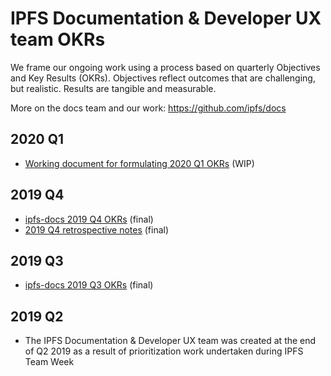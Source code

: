 # IPFS Documentation & Developer UX team OKRs

We frame our ongoing work using a process based on quarterly Objectives and Key Results (OKRs). Objectives reflect outcomes that are challenging, but realistic. Results are tangible and measurable.

More on the docs team and our work: https://github.com/ipfs/docs

## 2020 Q1

- [Working document for formulating 2020 Q1 OKRs](https://hackmd.io/LaQbSAIcSn-wm-jBEDX3FA) (WIP)

## 2019 Q4

- [ipfs-docs 2019 Q4 OKRs](https://docs.google.com/spreadsheets/d/1VeyiLvBdX_PrP394kU_lwkQZxfNwqMVX1f7K4ursSPM/edit#gid=1841105909) (final)
- [2019 Q4 retrospective notes](https://hackmd.io/EaKrgUpWTemmdqTppgN8XQ) (final)

## 2019 Q3

- [ipfs-docs 2019 Q3 OKRs](https://docs.google.com/spreadsheets/d/1AiNUL7vK5Jp8aa839UaMaI_AlBU5r6Bor-A40179I2A/edit#gid=1841105909) (final)

## 2019 Q2

- The IPFS Documentation & Developer UX team was created at the end of Q2 2019 as a result of prioritization work undertaken during IPFS Team Week
